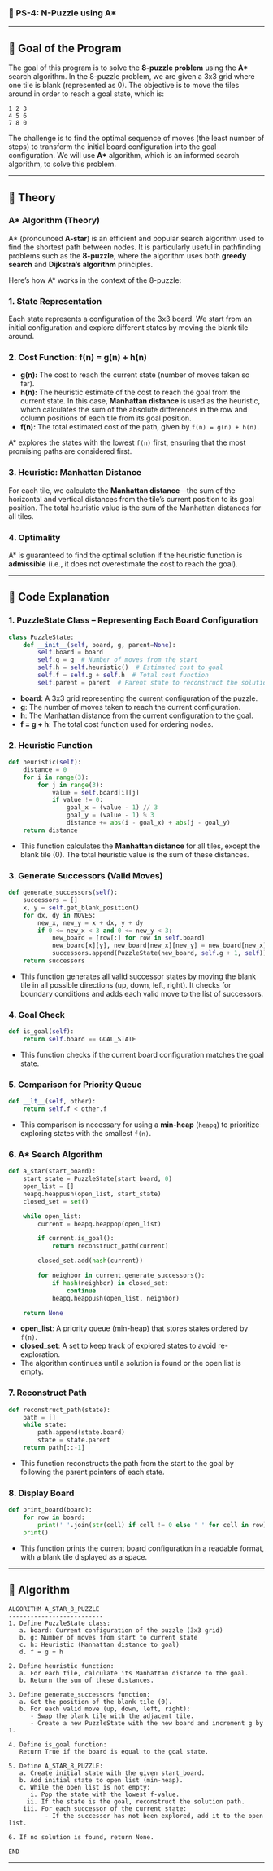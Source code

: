 
### 📘 PS-4: N-Puzzle using A*

---

## 🧠 **Goal of the Program**

The goal of this program is to solve the **8-puzzle problem** using the **A\*** search algorithm. In the 8-puzzle problem, we are given a 3x3 grid where one tile is blank (represented as 0). The objective is to move the tiles around in order to reach a goal state, which is:

```
1 2 3
4 5 6
7 8 0
```

The challenge is to find the optimal sequence of moves (the least number of steps) to transform the initial board configuration into the goal configuration. We will use **A\*** algorithm, which is an informed search algorithm, to solve this problem.

---

## 📝 **Theory**

### **A\* Algorithm (Theory)**

A\* (pronounced **A-star**) is an efficient and popular search algorithm used to find the shortest path between nodes. It is particularly useful in pathfinding problems such as the **8-puzzle**, where the algorithm uses both **greedy search** and **Dijkstra’s algorithm** principles.

Here’s how A\* works in the context of the 8-puzzle:

### 1. **State Representation**

Each state represents a configuration of the 3x3 board. We start from an initial configuration and explore different states by moving the blank tile around.

### 2. **Cost Function: f(n) = g(n) + h(n)**

* **g(n):** The cost to reach the current state (number of moves taken so far).
* **h(n):** The heuristic estimate of the cost to reach the goal from the current state. In this case, **Manhattan distance** is used as the heuristic, which calculates the sum of the absolute differences in the row and column positions of each tile from its goal position.
* **f(n):** The total estimated cost of the path, given by `f(n) = g(n) + h(n)`.

A\* explores the states with the lowest `f(n)` first, ensuring that the most promising paths are considered first.

### 3. **Heuristic: Manhattan Distance**

For each tile, we calculate the **Manhattan distance**—the sum of the horizontal and vertical distances from the tile’s current position to its goal position. The total heuristic value is the sum of the Manhattan distances for all tiles.

### 4. **Optimality**

A\* is guaranteed to find the optimal solution if the heuristic function is **admissible** (i.e., it does not overestimate the cost to reach the goal).

---

## 🔹 **Code Explanation**

### **1. PuzzleState Class – Representing Each Board Configuration**

```python
class PuzzleState:
    def __init__(self, board, g, parent=None):
        self.board = board
        self.g = g  # Number of moves from the start
        self.h = self.heuristic()  # Estimated cost to goal
        self.f = self.g + self.h  # Total cost function
        self.parent = parent  # Parent state to reconstruct the solution path
```

* **board**: A 3x3 grid representing the current configuration of the puzzle.
* **g**: The number of moves taken to reach the current configuration.
* **h**: The Manhattan distance from the current configuration to the goal.
* **f = g + h**: The total cost function used for ordering nodes.

### **2. Heuristic Function**

```python
def heuristic(self):
    distance = 0
    for i in range(3):
        for j in range(3):
            value = self.board[i][j]
            if value != 0:
                goal_x = (value - 1) // 3
                goal_y = (value - 1) % 3
                distance += abs(i - goal_x) + abs(j - goal_y)
    return distance
```

* This function calculates the **Manhattan distance** for all tiles, except the blank tile (0). The total heuristic value is the sum of these distances.

### **3. Generate Successors (Valid Moves)**

```python
def generate_successors(self):
    successors = []
    x, y = self.get_blank_position()
    for dx, dy in MOVES:
        new_x, new_y = x + dx, y + dy
        if 0 <= new_x < 3 and 0 <= new_y < 3:
            new_board = [row[:] for row in self.board]
            new_board[x][y], new_board[new_x][new_y] = new_board[new_x][new_y], new_board[x][y]
            successors.append(PuzzleState(new_board, self.g + 1, self))
    return successors
```

* This function generates all valid successor states by moving the blank tile in all possible directions (up, down, left, right). It checks for boundary conditions and adds each valid move to the list of successors.

### **4. Goal Check**

```python
def is_goal(self):
    return self.board == GOAL_STATE
```

* This function checks if the current board configuration matches the goal state.

### **5. Comparison for Priority Queue**

```python
def __lt__(self, other):
    return self.f < other.f
```

* This comparison is necessary for using a **min-heap** (`heapq`) to prioritize exploring states with the smallest `f(n)`.

### **6. A\* Search Algorithm**

```python
def a_star(start_board):
    start_state = PuzzleState(start_board, 0)
    open_list = []
    heapq.heappush(open_list, start_state)
    closed_set = set()

    while open_list:
        current = heapq.heappop(open_list)

        if current.is_goal():
            return reconstruct_path(current)

        closed_set.add(hash(current))

        for neighbor in current.generate_successors():
            if hash(neighbor) in closed_set:
                continue
            heapq.heappush(open_list, neighbor)

    return None
```

* **open\_list**: A priority queue (min-heap) that stores states ordered by `f(n)`.
* **closed\_set**: A set to keep track of explored states to avoid re-exploration.
* The algorithm continues until a solution is found or the open list is empty.

### **7. Reconstruct Path**

```python
def reconstruct_path(state):
    path = []
    while state:
        path.append(state.board)
        state = state.parent
    return path[::-1]
```

* This function reconstructs the path from the start to the goal by following the parent pointers of each state.

### **8. Display Board**

```python
def print_board(board):
    for row in board:
        print(' '.join(str(cell) if cell != 0 else ' ' for cell in row))
    print()
```

* This function prints the current board configuration in a readable format, with a blank tile displayed as a space.

---

## 🔹 **Algorithm**

```
ALGORITHM A_STAR_8_PUZZLE
--------------------------
1. Define PuzzleState class:
   a. board: Current configuration of the puzzle (3x3 grid)
   b. g: Number of moves from start to current state
   c. h: Heuristic (Manhattan distance to goal)
   d. f = g + h

2. Define heuristic function:
   a. For each tile, calculate its Manhattan distance to the goal.
   b. Return the sum of these distances.

3. Define generate_successors function:
   a. Get the position of the blank tile (0).
   b. For each valid move (up, down, left, right):
      - Swap the blank tile with the adjacent tile.
      - Create a new PuzzleState with the new board and increment g by 1.

4. Define is_goal function:
   Return True if the board is equal to the goal state.

5. Define A_STAR_8_PUZZLE:
   a. Create initial state with the given start_board.
   b. Add initial state to open list (min-heap).
   c. While the open list is not empty:
      i. Pop the state with the lowest f-value.
     ii. If the state is the goal, reconstruct the solution path.
    iii. For each successor of the current state:
          - If the successor has not been explored, add it to the open list.

6. If no solution is found, return None.

END
```

---